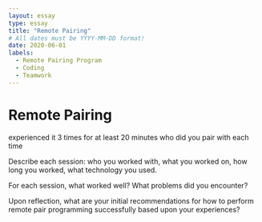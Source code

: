 ```yaml
---
layout: essay
type: essay
title: "Remote Pairing"
# All dates must be YYYY-MM-DD format!
date: 2020-06-01
labels:
  - Remote Pairing Program
  - Coding
  - Teamwork
---
```


# Remote Pairing

experienced it 3 times for at least 20 minutes
who did you pair with each time

Describe each session: who you worked with, what you worked on, how long you worked, what technology you used.

For each session, what worked well? What problems did you encounter?

Upon reflection, what are your initial recommendations for how to perform remote pair programming successfully based upon your experiences?
